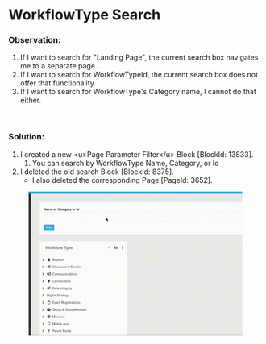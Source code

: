 # WorkflowType Search

### Observation:

1. If I want to search for "Landing Page", the current search box navigates me to a separate page.
2. If I want to search for WorkflowTypeId, the current search box does not offer that functionality.
3. If I want to search for WorkflowType's Category name, I cannot do that either.

<div align="left"><figure><img src="../.gitbook/assets/Screenshot 2025-09-12 at 11.05.06 AM.png" alt=""><figcaption></figcaption></figure></div>

### Solution:

1. I created a new \<u>Page Parameter Filter\</u> Block [BlockId: 13833].
   1. You can search by WorkflowType Name, Category, or Id
2. I deleted the old search Block [BlockId: 8375].
   - I also deleted the corresponding Page [PageId: 3652].

<figure><img src="../.gitbook/assets/recording.gif" alt=""><figcaption></figcaption></figure>
